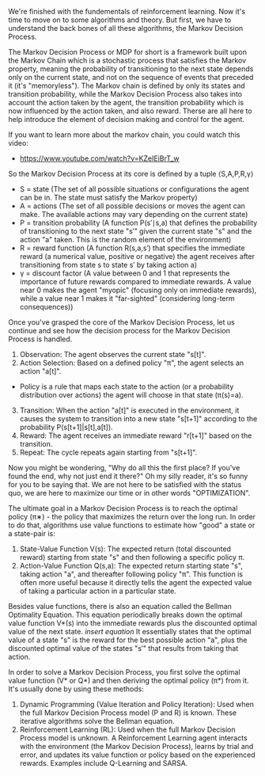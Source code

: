 We're finished with the fundementals of reinforcement learning. Now it's time to move on to some algorithms and theory. But first, we have to understand the back bones of all these algorithms, the Markov Decision Process.

The Markov Decision Process or MDP for short is a framework built upon the Markov Chain which is a stochastic process that satisfies the Markov property, meaning the probability of transitioning to the next state depends only on the current state, and not on the sequence of events that preceded it (it's "memoryless").
The Markov chain is defined by only its states and transition probability, while the Markov Decision Process also takes into account the action taken by the agent, the transition probability which is now influenced by the action taken, and also reward. Therse are all here to help introduce the element of decision making and control for the agent.

If you want to learn more about the markov chain, you could watch this video:
- https://www.youtube.com/watch?v=KZeIEiBrT_w

So the Markov Decision Process at its core is defined by a tuple ⟨S,A,P,R,γ⟩
- S = state (The set of all possible situations or configurations the agent can be in. The state must satisfy the Markov property)
- A = actions (The set of all possible decisions or moves the agent can make. The available actions may vary depending on the current state)
- P = transition probability (A function P(s′∣s,a) that defines the probability of transitioning to the next state "s′" given the current state "s" and the action "a" taken. This is the random element of the environment)
- R = reward function (A function R(s,a,s′) that specifies the immediate reward (a numerical value, positive or negative) the agent receives after transitioning from state s to state s′
 by taking action a)
- γ = discount factor (A value between 0 and 1 that represents the importance of future rewards compared to immediate rewards. A value near 0 makes the agent "myopic" (focusing only on immediate rewards), while a value near 1 makes it "far-sighted" (considering long-term consequences))


Once you've grasped the core of the Markov Decision Process, let us continue and see how the decision process for the Markov Decision Process is handled.
1. Observation: The agent observes the current state "s[t]".
2. Action Selection: Based on a defined policy "π", the agent selects an action "a[t]".
- Policy is a rule that maps each state to the action (or a probability distribution over actions) the agent will choose in that state (π(s)=a).
3. Transition: When the action "a[t]" is executed in the environment, it causes the system to transition into a new state "s[t+1]" according to the probability P(s[t+1]|s[t],a[t]).
4. Reward: The agent receives an immediate reward "r[t+1]" based on the transition.
5. Repeat: The cycle repeats again starting from "s[t+1]".



Now you might be wondering, "Why do all this the first place? If you've found the end, why not just end it there?" Oh my silly reader, it's so funny for you to be saying that. We are not here to be satisfied with the status quo, we are here to maximize our time or in other words "OPTIMIZATION". 

The ultimate goal in a Markov Decision Process is to reach the optimal policy (π∗) - the policy that maximizes the return over the long run.
In order to do that, algorithms use value functions to estimate how "good" a state or a state-pair is:
1. State-Value Function V(s): The expected return (total discounted reward) starting from state "s" and then following a specific policy π.
2. Action-Value Function Q(s,a): The expected return starting state "s", taking action "a", and thereafter following policy "π". This function is often more useful because it directly tells the agent the expected value of taking a particular action in a particular state.

Besides value functions, there is also an equation called the Bellman Optimality Equation.
This equation periodically breaks down the optimal value function V*(s) into the immediate rewards plus the discounted optimal value of the next state.
*insert equation*
It essentially states that the optimal value of a state "s" is the reward for the best possible action "a", plus the discounted optimal value of the states "s′" that results from taking that action.


In order to solve a Markov Decision Process, you first solve the optimal value function (V* or Q*) and then deriving the optimal policy (π*) from it. It's usually done by using these methods:
1. Dynamic Programming (Value Iteration and Policy Iteration): Used when the full Markov Decision Process model (P and R) is known. These iterative algorithms solve the Bellman equation.
2. Reinforcement Learning (RL): Used when the full Markov Decision Process model is unknown. A Reinforcement Learning agent interacts with the environment (the Markov Decision Process), learns by trial and error, and updates its value function or policy based on the experienced rewards. Examples include Q-Learning and SARSA.